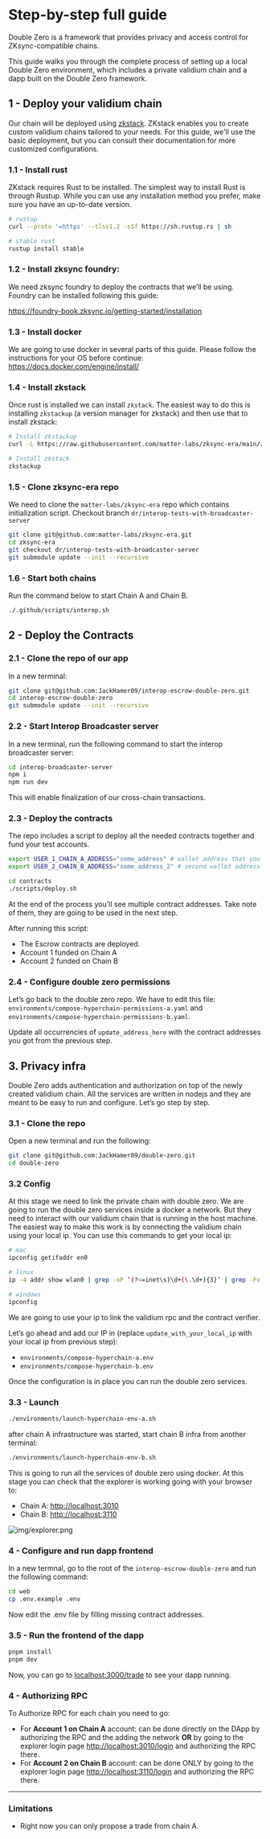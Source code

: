 # Step-by-step full guide

Double Zero is a framework that provides privacy and access control for ZKsync-compatible chains.

This guide walks you through the complete process of setting up a local Double Zero environment, which includes a
private validium chain and a dapp built on the Double Zero framework.

## 1 - Deploy your validium chain

Our chain will be deployed using [zkstack](https://zkstack.io/). ZKstack enables you to create custom validium chains
tailored to your needs. For this guide, we'll use the basic deployment, but you can consult their documentation for more
customized configurations.

### 1.1 - Install rust

ZKstack requires Rust to be installed. The simplest way to install Rust is through Rustup. While you can use any
installation method you prefer, make sure you have an up-to-date version.

```bash
# rustup
curl --proto '=https' --tlsv1.2 -sSf https://sh.rustup.rs | sh

# stable rust
rustup install stable
```

### 1.2 - Install zksync foundry:

We need zksync foundry to deploy the contracts that we’ll be using. Foundry can be installed following this guide:

https://foundry-book.zksync.io/getting-started/installation

### 1.3 - Install docker

We are going to use docker in several parts of this guide. Please follow the instructions for your OS before
continue: https://docs.docker.com/engine/install/

### 1.4 - Install zkstack

Once rust is installed we can install `zkstack`. The easiest way to do this is installing `zkstackup` (a version manager
for zkstack) and then use that to install zkstack:

```bash
# Install zkstackup
curl -L https://raw.githubusercontent.com/matter-labs/zksync-era/main/zkstack_cli/zkstackup/install | bash

# Install zkstack
zkstackup
```

### 1.5 - Clone zksync-era repo

We need to clone the `matter-labs/zksync-era` repo which contains initialization script.
Checkout branch `dr/interop-tests-with-broadcaster-server`

```bash
git clone git@github.com:matter-labs/zksync-era.git
cd zksync-era
git checkout dr/interop-tests-with-broadcaster-server
git submodule update --init --recursive
```

### 1.6 - Start both chains

Run the command below to start Chain A and Chain B.
```bash
./.github/scripts/interop.sh
```

## 2 - Deploy the Contracts

### 2.1 - Clone the repo of our app

In a new terminal:

```bash
git clone git@github.com:JackHamer09/interop-escrow-double-zero.git
cd interop-escrow-double-zero
git submodule update --init --recursive
```

### 2.2 - Start Interop Broadcaster server

In a new terminal, run the following command to start the interop broadcaster server:

```bash
cd interop-broadcaster-server
npm i
npm run dev
```

This will enable finalization of our cross-chain transactions.

### 2.3 - Deploy the contracts

The repo includes a script to deploy all the needed contracts together and fund your test accounts.

```bash
export USER_1_CHAIN_A_ADDRESS="some_address" # wallet address that you control (for Chain A)
export USER_2_CHAIN_B_ADDRESS="some_address_2" # second wallet address that you control (for Chain B)

cd contracts
./scripts/deploy.sh
```
At the end of the process you'll see multiple contract addresses.
Take note of them, they are going to be used in the next step.

After running this script:

- The Escrow contracts are deployed.
- Account 1 funded on Chain A
- Account 2 funded on Chain B

### 2.4 - Configure double zero permissions

Let’s go back to the double zero repo. We have to edit this file: `environments/compose-hyperchain-permissions-a.yaml` and `environments/compose-hyperchain-permissions-b.yaml`.

Update all occurrencies of `update_address_here` with the contract addresses you got from the previous step.

## 3. Privacy infra

Double Zero adds authentication and authorization on top of the newly created validium chain. All the services are
written in nodejs and they are meant to be easy to run and configure. Let’s go step by step.

### 3.1 - Clone the repo

Open a new terminal and run the following:

```bash
git clone git@github.com:JackHamer09/double-zero.git
cd double-zero
```

### 3.2 Config

At this stage we need to link the private chain with double zero. We are going to run the double zero services inside a
docker a network. But they need to interact with our validium chain that is running in the host machine. The easiest way
to make this work is by connecting the validium chain using your local ip. You can use this commands to get your local
ip:

```bash
# mac
ipconfig getifaddr en0

# linux
ip -4 addr show wlan0 | grep -oP ‘(?<=inet\s)\d+(\.\d+){3}’ | grep -Fv 127.0.0.1

# windows
ipconfig
```

We are going to use your ip to link the validium rpc and the contract verifier.

Let’s go ahead and add our IP in (replace `update_with_your_local_ip` with your local ip from previous step):

- `environments/compose-hyperchain-a.env`
- `environments/compose-hyperchain-b.env`

Once the configuration is in place you can run the double zero services.

### 3.3 - Launch

```bash
./environments/launch-hyperchain-env-a.sh
```

after chain A infrastructure was started, start chain B infra from another terminal:

```bash
./environments/launch-hyperchain-env-b.sh
```

This is going to run all the services of double zero using docker. At this stage you can check that the explorer is
working going with your browser to:

- Chain A: [http://localhost:3010](http://localhost:3010)
- Chain B: [http://localhost:3110](http://localhost:3110)

![img/explorer.png](./img/explorer.png)

### 4 - Configure and run dapp frontend

In a new termnal, go to the root of the `interop-escrow-double-zero` and run the following command:

```bash
cd web
cp .env.example .env
```

Now edit the .env file by filling missing contract addresses.

### 3.5 - Run the frontend of the dapp

```bash
pnpm install
pnpm dev
```

Now, you can go to [localhost:3000/trade](http://localhost:3000/trade) to see your dapp running.

### 4 - Authorizing RPC

To Authorize RPC for each chain you need to go:

- For **Account 1 on Chain A** account: can be done directly on the DApp by authorizing the RPC and the adding the network **OR** by going to the explorer login page [http://localhost:3010/login](http://localhost:3010/login) and authorizing the RPC there.
- For **Account 2 on Chain B** account: can be done ONLY by going to the explorer login page [http://localhost:3110/login](http://localhost:3110/login) and authorizing the RPC there.

---

### Limitations

- Right now you can only propose a trade from chain A. 